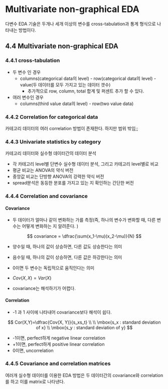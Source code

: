 # Multivariate non-graphical EDA

다변수 EDA 기술은 두개나 세개 이상의 변수를 cross-tabulation과 통계 형식으로 나타내는 방법이다.



## 4.4 Multivariate non-graphical EDA

### 4.4.1 cross-tabulation

- 두 변수 인 경우
  - columns(categorical data의 level) - row(categorical data의 level) - value(두 데이터를 모두 가지고 있는 데이터 갯수)
    - 추가적으로 row, column, total 합계 및 퍼센트 추가 할 수 있다.
- 여러 변수인 경우
  - columns(third value data의 level) - row(two value data)



### 4.4.2 Correlation for categorical data

카테고리 데이터의 여러 correlation 방법이 존재한다. 하지만 범위 밖임;;



### 4.4.3 Univariate statistics by category

카테고리 데이터와 실수형 데이터간의 데이터 분석

- 각 카테고리 level별 단변수 실수형 데이터 분석, 그리고 카테고리 level별로 비교
- 평균 비교는 ANOVA의 약식 버전
- 중앙값 비교는 단방향 ANOVA의 강력한 약식 버전
- spread분석은 동등한 분포를 가지고 있는 지 확인하는 간단한 버전



### 4.4.4 Correlation and covariance

#### Covariance

- 두 데이터가 얼마나 같이 변화하는 가를 측정(즉, 하나의 변수가 변화할 때, 다른 변수는 어떻게 변화하는 지 알려준다. )

$$
covariance = \dfrac{\sum(x_1-\mu)(x_2-\mu)}{N}
$$

- 양수일 때, 하나의 값이 상승하면, 다른 값도 상승한다는 의미
- 음수일 때, 하나의 값이 상승하면, 다른 값은 하강한다는 의미
- 0이면 두 변수는 독립적으로 움직인다는 의미



- $Cov(X,X)=Var(X)$


- covariance는 해석하기가 어렵다.



#### Correlation

- -1 과 1 사이에 나타내어 covariance보다 해석이 쉽다.

$$
Cor(X,Y)=\dfrac{Cov(X, Y)}{s_xs_t} \\
\\
\mbox{s_x : standard deviation of x} \\
\mbox{s_y : standard deviation of y}
$$

- -1이면, perfect하게 negative linear correlation
- +1이면, perfect하게 positive linear correlation
- 0이면, uncorrelation 



### 4.4.5 Covariance and correlation matrices

여러개 실수형 데이터를 이용한 EDA 방법은 두 데이터간의 covariance와 correlation를 하고 이를 matrix로 나타낸다. 

